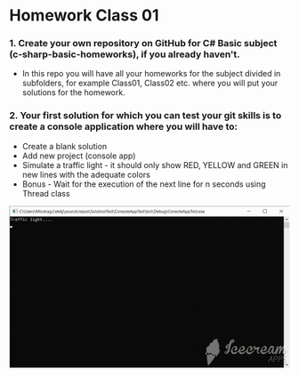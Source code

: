 # Homework Class 01

### 1. Create your own repository on GitHub for C# Basic subject (c-sharp-basic-homeworks), if you already haven't. 
- In this repo you will have all your homeworks for the subject divided in subfolders, for example Class01, Class02 etc. where you will put your solutions for the homework.

### 2. Your first solution for which you can test your git skills is to create a console application where you will have to:
* Create a blank solution
* Add new project (console app)
* Simulate a traffic light - it should only show RED, YELLOW and GREEN in new lines with the adequate colors
* Bonus - Wait for the execution of the next line for n seconds using Thread class


![TrafficLightApp](./TrafficLightApp.gif)